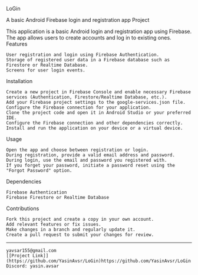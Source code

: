 LoGin

A basic Android Firebase login and registration app
Project

This application is a basic Android login and registration app using Firebase. The app allows users to create accounts and log in to existing ones.
Features

    User registration and login using Firebase Authentication.
    Storage of registered user data in a Firebase database such as Firestore or Realtime Database.
    Screens for user login events.

Installation

    Create a new project in Firebase Console and enable necessary Firebase services (Authentication, Firestore/Realtime Database, etc.).
    Add your Firebase project settings to the google-services.json file.
    Configure the Firebase connection for your application.
    Clone the project code and open it in Android Studio or your preferred IDE.
    Configure the Firebase connection and other dependencies correctly.
    Install and run the application on your device or a virtual device.

Usage

    Open the app and choose between registration or login.
    During registration, provide a valid email address and password.
    During login, use the email and password you registered with.
    If you forget your password, initiate a password reset using the "Forgot Password" option.

Dependencies

    Firebase Authentication
    Firebase Firestore or Realtime Database

Contributions

    Fork this project and create a copy in your own account.
    Add relevant features or fix issues.
    Make changes in a branch and regularly update it.
    Create a pull request to submit your changes for review.
---
    yavsar155@gmail.com
    [[Project Link]](https://github.com/YasinAvsr/LoGin)https://github.com/YasinAvsr/LoGin
    Discord: yasin.avsar
